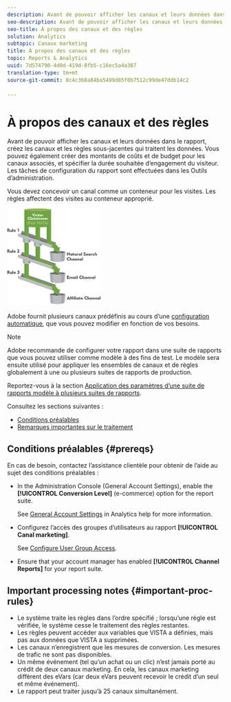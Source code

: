 ```yaml
---
description: Avant de pouvoir afficher les canaux et leurs données dans le rapport, créez les canaux et les règles sous-jacentes qui traitent les données. Vous pouvez également créer des montants de coûts et de budget pour les canaux associés, et spécifier la durée souhaitée d’engagement du visiteur. Les tâches de configuration du rapport sont effectuées dans les Outils d’administration.
seo-description: Avant de pouvoir afficher les canaux et leurs données dans le rapport, créez les canaux et les règles sous-jacentes qui traitent les données. Vous pouvez également créer des montants de coûts et de budget pour les canaux associés, et spécifier la durée souhaitée d’engagement du visiteur. Les tâches de configuration du rapport sont effectuées dans les Outils d’administration.
seo-title: À propos des canaux et des règles
solution: Analytics
subtopic: Canaux marketing
title: À propos des canaux et des règles
topic: Reports & Analytics
uuid: 7d574790-4d0d-419d-8fb5-c16ec5a4a387
translation-type: tm+mt
source-git-commit: 8c4c368a84ba5499d85f0b7512c99de47ddb14c2

---
```



# À propos des canaux et des règles

Avant de pouvoir afficher les canaux et leurs données dans le rapport, créez les canaux et les règles sous-jacentes qui traitent les données. Vous pouvez également créer des montants de coûts et de budget pour les canaux associés, et spécifier la durée souhaitée d’engagement du visiteur. Les tâches de configuration du rapport sont effectuées dans les Outils d’administration.

Vous devez concevoir un canal comme un conteneur pour les visites. Les règles affectent des visites au conteneur approprié.

![](assets/buckets_2.png)

Adobe fournit plusieurs canaux prédéfinis au cours d’une [configuration automatique](/help/components/c-marketing-channels/c-channel-autosetup.md), que vous pouvez modifier en fonction de vos besoins.

>[!NOTE]
>
> Adobe recommande de configurer votre rapport dans une suite de rapports que vous pouvez utiliser comme modèle à des fins de test. Le modèle sera ensuite utilisé pour appliquer les ensembles de canaux et de règles globalement à une ou plusieurs suites de rapports de production.
>
>Reportez-vous à la section [Application des paramètres d’une suite de rapports modèle à plusieurs suites de rapports](/help/components/c-marketing-channels/t-template.md).

Consultez les sections suivantes :

* [Conditions préalables](/help/components/c-marketing-channels/c-channels-rules.md#prereqs)
* [Remarques importantes sur le traitement](/help/components/c-marketing-channels/c-channels-rules.md#important-proc-rules)

## Conditions préalables {#prereqs}

En cas de besoin, contactez l’assistance clientèle pour obtenir de l’aide au sujet des conditions préalables :

* In the Administration Console (General Account Settings), enable the **[!UICONTROL Conversion Level]** (e-commerce) option for the report suite.

   See [General Account Settings](https://marketing.adobe.com/resources/help/en_US/reference/general_acct_settings_admin.html) in Analytics help for more information.

* Configurez l’accès des groupes d’utilisateurs au rapport **[!UICONTROL Canal marketing]**.

   See [Configure User Group Access](/help/components/c-marketing-channels/t-user-groups.md).

* Ensure that your account manager has enabled **[!UICONTROL Channel Reports]** for your report suite.

## Important processing notes {#important-proc-rules}

* Le système traite les règles dans l’ordre spécifié ; lorsqu’une règle est vérifiée, le système cesse le traitement des règles restantes.
* Les règles peuvent accéder aux variables que VISTA a définies, mais pas aux données que VISTA a supprimées.
* Les canaux n’enregistrent que les mesures de conversion. Les mesures de trafic ne sont pas disponibles.
* Un même événement (tel qu’un achat ou un clic) n’est jamais porté au crédit de deux canaux marketing. En cela, les canaux marketing diffèrent des eVars (car deux eVars peuvent recevoir le crédit d’un seul et même événement).
* Le rapport peut traiter jusqu’à 25 canaux simultanément.

